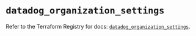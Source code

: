 # `datadog_organization_settings`

Refer to the Terraform Registry for docs: [`datadog_organization_settings`](https://registry.terraform.io/providers/datadog/datadog/3.56.0/docs/resources/organization_settings).

